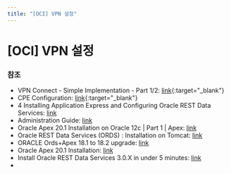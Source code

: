 ```yaml
---
title: "[OCI] VPN 설정"
---
```


# [OCI] VPN 설정

### 참조
* VPN Connect - Simple Implementation - Part 1/2: [link](https://www.ateam-oracle.com/vpn-connect-simpe-implementation-part-12){:target="_blank"}
* CPE Configuration: [link](https://docs.cloud.oracle.com/en-us/iaas/Content/Network/Tasks/configuringCPE.htm){:target="_blank"}
* 4 Installing Application Express and Configuring Oracle REST Data Services: [link](https://docs.oracle.com/cd/E59726_01/install.50/e39144/listener.htm#HTMIG29143)
* Administration Guide: [link](https://docs.oracle.com/en/database/oracle/application-express/19.1/aeadm/index.html)
* Oracle Apex 20.1 Installation on Oracle 12c | Part 1 | Apex: [link](https://www.youtube.com/watch?v=aUkO2Qf1UvA&t=825s)
* Oracle REST Data Services (ORDS) : Installation on Tomcat: [link](https://oracle-base.com/articles/misc/oracle-rest-data-services-ords-installation-on-tomcat)
* ORACLE Ords+Apex 18.1 to 18.2 upgrade: [link](https://dayhap.tistory.com/entry/ORACLE-OrdsApex-181-to-182-upgrade)
* Oracle Apex 20.1 Installation: [link](https://bigdataenthusiast.wordpress.com/2020/08/02/apex-20-1-installation/)
* Install Oracle REST Data Services 3.0.X in under 5 minutes: [link](https://blog.cdivilly.com/2015/03/11/install-ords-3.0.0)
*
